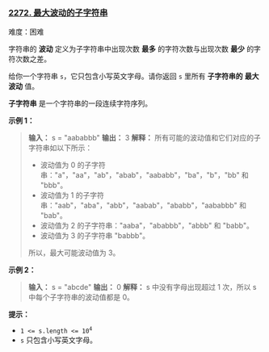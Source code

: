 ### [2272\. 最大波动的子字符串](https://leetcode.cn/problems/substring-with-largest-variance/)

难度：困难

字符串的 **波动** 定义为子字符串中出现次数 **最多** 的字符次数与出现次数 **最少** 的字符次数之差。

给你一个字符串 `s`，它只包含小写英文字母。请你返回 `s` 里所有 **子字符串的** **最大波动** 值。

**子字符串** 是一个字符串的一段连续字符序列。

**示例 1：**

> **输入：** s = "aababbb"
> **输出：** 3
> **解释：**
> 所有可能的波动值和它们对应的子字符串如以下所示：
>
> - 波动值为 0 的子字符串："a"，"aa"，"ab"，"abab"，"aababb"，"ba"，"b"，"bb" 和 "bbb"。
> - 波动值为 1 的子字符串："aab"，"aba"，"abb"，"aabab"，"ababb"，"aababbb" 和 "bab"。
> - 波动值为 2 的子字符串："aaba"，"ababbb"，"abbb" 和 "babb"。
> - 波动值为 3 的子字符串 "babbb"。
>
> 所以，最大可能波动值为 3。

**示例 2：**

> **输入：** s = "abcde"
> **输出：** 0
> **解释：**
> s 中没有字母出现超过 1 次，所以 s 中每个子字符串的波动值都是 0。

**提示：**

- <code>1 <= s.length <= 10<sup>4</sup></code>
- `s` 只包含小写英文字母。
